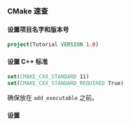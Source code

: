 ### CMake 速查

#### 设置项目名字和版本号

```cmake
project(Tutorial VERSION 1.0)
```

#### 设置 C++ 标准

```cmake
set(CMAKE_CXX_STANDARD 11)
set(CMAKE_CXX_STANDARD_REQUIRED True)
```

确保放在 `add_executable` 之前。

#### 设置


